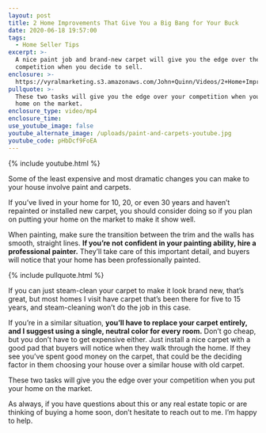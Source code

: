 ```yaml
---
layout: post
title: 2 Home Improvements That Give You a Big Bang for Your Buck
date: 2020-06-18 19:57:00
tags:
  - Home Seller Tips
excerpt: >-
  A nice paint job and brand-new carpet will give you the edge over the
  competition when you decide to sell.
enclosure: >-
  https://vyralmarketing.s3.amazonaws.com/John+Quinn/Videos/2+Home+Improvements+That+Give+You+a+Big+Bang+for+Your+Buck.mp4
pullquote: >-
  These two tasks will give you the edge over your competition when you put your
  home on the market.
enclosure_type: video/mp4
enclosure_time:
use_youtube_image: false
youtube_alternate_image: /uploads/paint-and-carpets-youtube.jpg
youtube_code: pHbDcf9FoEA
---
```


{% include youtube.html %}

Some of the least expensive and most dramatic changes you can make to your house involve paint and carpets.&nbsp;

If you’ve lived in your home for 10, 20, or even 30 years and haven’t repainted or installed new carpet, you should consider doing so if you plan on putting your home on the market to make it show well.&nbsp;

When painting, make sure the transition between the trim and the walls has smooth, straight lines. **If you’re not confident in your painting ability, hire a professional painter.** They’ll take care of this important detail, and buyers will notice that your home has been professionally painted.

{% include pullquote.html %}

If you can just steam-clean your carpet to make it look brand new, that’s great, but most homes I visit have carpet that’s been there for five to 15 years, and steam-cleaning won’t do the job in this case.&nbsp;

If you’re in a similar situation, **you’ll have to replace your carpet entirely, and I suggest using a single, neutral color for every room.** Don’t go cheap, but you don’t have to get expensive either. Just install a nice carpet with a good pad that buyers will notice when they walk through the home. If they see you’ve spent good money on the carpet, that could be the deciding factor in them choosing your house over a similar house with old carpet.&nbsp;

These two tasks will give you the edge over your competition when you put your home on the market.&nbsp;

As always, if you have questions about this or any real estate topic or are thinking of buying a home soon, don’t hesitate to reach out to me. I’m happy to help.